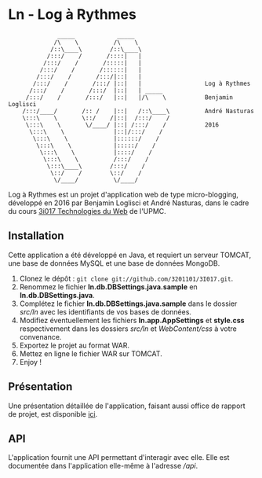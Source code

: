 
# Ln - Log à Rythmes

                  _____            _____          
                 /\    \          /\    \         
                /::\____\        /::\____\        
               /:::/    /       /::::|   |        
              /:::/    /       /:::::|   |          
             /:::/    /       /::::::|   |        
            /:::/    /       /:::/|::|   |        
           /:::/    /       /:::/ |::|   |                  Log à Rythmes
          /:::/    /       /:::/  |::|   | _____            
         /:::/    /       /:::/   |::|   |/\    \           Benjamin Loglisci
        /:::/____/       /:: /    |::|   /::\____\          André Nasturas
        \:::\    \       \::/    /|::|  /:::/    /          
         \:::\    \       \/____/ |::| /:::/    /           2016
          \:::\    \              |::|/:::/    /            
           \:::\    \             |::::::/    /   
            \:::\    \            |:::::/    /    
             \:::\    \           |::::/    /     
              \:::\    \          /:::/    /      
               \:::\____\        /:::/    /       
                \::/    /        \::/    /        
                 \/____/          \/____/       
    
    

Log à Rythmes est un projet d'application web de type micro-blogging, développé en 2016 par Benjamin Loglisci et André Nasturas, dans le cadre du cours [3i017 Technologies du Web](http://www-licence.ufr-info-p6.jussieu.fr/lmd/licence//public/espace_public/offres_formation/descr_ue.php?code_ue=3I017) de l'UPMC.

## Installation

Cette application a été développé en Java, et requiert un serveur TOMCAT, une base de données MySQL et une base de données MongoDB.

1. Clonez le dépôt : ```git clone git://github.com/3201101/3I017.git```.
2. Renommez le fichier **ln.db.DBSettings.java.sample** en **ln.db.DBSettings.java**.
3. Complétez le fichier **ln.db.DBSettings.java.sample** dans le dossier _src/ln_ avec les identifiants de vos bases de données.
4. Modifiez éventuellement les fichiers **ln.app.AppSettings** et **style.css** respectivement dans les dossiers _src/ln_ et _WebContent/css_ à votre convenance.
5. Exportez le projet au format WAR.
6. Mettez en ligne le fichier WAR sur TOMCAT.
7. Enjoy !


## Présentation

Une présentation détaillée de l'application, faisant aussi office de rapport de projet, est disponible [ici](https://github.com/3201101/3I017/blob/master/REPORT.md).


## API

L'application fournit une API permettant d'interagir avec elle. Elle est documentée dans l'application elle-même à l'adresse _/api_.